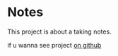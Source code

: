# Notes

This project is about a taking notes.

if u wanna see project [on github](https://github.com/kuzeysg/notes/blob/master/index.html)
